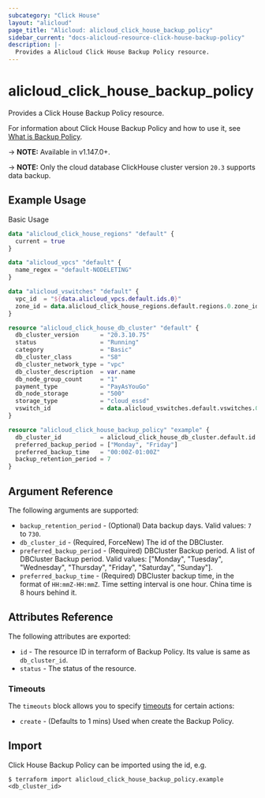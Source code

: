 ```yaml
---
subcategory: "Click House"
layout: "alicloud"
page_title: "Alicloud: alicloud_click_house_backup_policy"
sidebar_current: "docs-alicloud-resource-click-house-backup-policy"
description: |-
  Provides a Alicloud Click House Backup Policy resource.
---
```


# alicloud\_click\_house\_backup\_policy

Provides a Click House Backup Policy resource.

For information about Click House Backup Policy and how to use it, see [What is Backup Policy](https://www.alibabacloud.com/help/doc-detail/208840.html).

-> **NOTE:** Available in v1.147.0+.

-> **NOTE:** Only the cloud database ClickHouse cluster version `20.3` supports data backup.

## Example Usage

Basic Usage

```terraform
data "alicloud_click_house_regions" "default" {
  current = true
}

data "alicloud_vpcs" "default" {
  name_regex = "default-NODELETING"
}

data "alicloud_vswitches" "default" {
  vpc_id  = "${data.alicloud_vpcs.default.ids.0}"
  zone_id = data.alicloud_click_house_regions.default.regions.0.zone_ids.0.zone_id
}

resource "alicloud_click_house_db_cluster" "default" {
  db_cluster_version      = "20.3.10.75"
  status                  = "Running"
  category                = "Basic"
  db_cluster_class        = "S8"
  db_cluster_network_type = "vpc"
  db_cluster_description  = var.name
  db_node_group_count     = "1"
  payment_type            = "PayAsYouGo"
  db_node_storage         = "500"
  storage_type            = "cloud_essd"
  vswitch_id              = data.alicloud_vswitches.default.vswitches.0.id
}

resource "alicloud_click_house_backup_policy" "example" {
  db_cluster_id           = alicloud_click_house_db_cluster.default.id
  preferred_backup_period = ["Monday", "Friday"]
  preferred_backup_time   = "00:00Z-01:00Z"
  backup_retention_period = 7
}

```

## Argument Reference

The following arguments are supported:

* `backup_retention_period` - (Optional) Data backup days. Valid values: `7` to `730`.
* `db_cluster_id` - (Required, ForceNew) The id of the DBCluster.
* `preferred_backup_period` - (Required) DBCluster Backup period. A list of DBCluster Backup period. Valid values: ["Monday", "Tuesday", "Wednesday", "Thursday", "Friday", "Saturday", "Sunday"].
* `preferred_backup_time` - (Required) DBCluster backup time, in the format of `HH:mmZ-HH:mmZ`. Time setting interval is one hour. China time is 8 hours behind it.

## Attributes Reference

The following attributes are exported:

* `id` - The resource ID in terraform of Backup Policy. Its value is same as `db_cluster_id`.
* `status` - The status of the resource.

### Timeouts

The `timeouts` block allows you to specify [timeouts](https://www.terraform.io/docs/configuration-0-11/resources.html#timeouts) for certain actions:

* `create` - (Defaults to 1 mins) Used when create the Backup Policy.

## Import

Click House Backup Policy can be imported using the id, e.g.

```
$ terraform import alicloud_click_house_backup_policy.example <db_cluster_id>
```